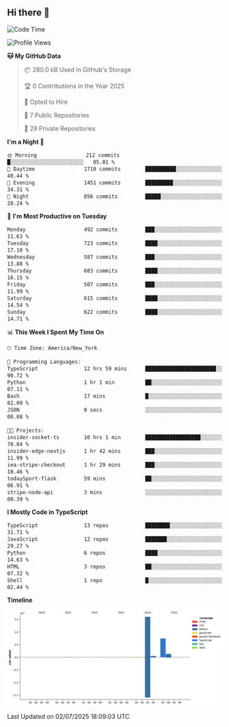 ## Hi there 👋

<!--START_SECTION:waka-->
![Code Time](http://img.shields.io/badge/Code%20Time-371%20hrs%2030%20mins-blue)

![Profile Views](http://img.shields.io/badge/Profile%20Views-0-blue)

**🐱 My GitHub Data** 

> 📦 280.0 kB Used in GitHub's Storage 
 > 
> 🏆 0 Contributions in the Year 2025
 > 
> 💼 Opted to Hire
 > 
> 📜 7 Public Repositories 
 > 
> 🔑 29 Private Repositories 
 > 
**I'm a Night 🦉** 

```text
🌞 Morning                212 commits         █░░░░░░░░░░░░░░░░░░░░░░░░   05.01 % 
🌆 Daytime                1710 commits        ██████████░░░░░░░░░░░░░░░   40.44 % 
🌃 Evening                1451 commits        █████████░░░░░░░░░░░░░░░░   34.31 % 
🌙 Night                  856 commits         █████░░░░░░░░░░░░░░░░░░░░   20.24 % 
```
📅 **I'm Most Productive on Tuesday** 

```text
Monday                   492 commits         ███░░░░░░░░░░░░░░░░░░░░░░   11.63 % 
Tuesday                  723 commits         ████░░░░░░░░░░░░░░░░░░░░░   17.10 % 
Wednesday                587 commits         ███░░░░░░░░░░░░░░░░░░░░░░   13.88 % 
Thursday                 683 commits         ████░░░░░░░░░░░░░░░░░░░░░   16.15 % 
Friday                   507 commits         ███░░░░░░░░░░░░░░░░░░░░░░   11.99 % 
Saturday                 615 commits         ████░░░░░░░░░░░░░░░░░░░░░   14.54 % 
Sunday                   622 commits         ████░░░░░░░░░░░░░░░░░░░░░   14.71 % 
```


📊 **This Week I Spent My Time On** 

```text
🕑︎ Time Zone: America/New_York

💬 Programming Languages: 
TypeScript               12 hrs 59 mins      ███████████████████████░░   90.72 % 
Python                   1 hr 1 min          ██░░░░░░░░░░░░░░░░░░░░░░░   07.11 % 
Bash                     17 mins             █░░░░░░░░░░░░░░░░░░░░░░░░   02.09 % 
JSON                     0 secs              ░░░░░░░░░░░░░░░░░░░░░░░░░   00.08 % 

🐱‍💻 Projects: 
insider-socket-ts        10 hrs 1 min        ██████████████████░░░░░░░   70.04 % 
insider-edge-nextjs      1 hr 42 mins        ███░░░░░░░░░░░░░░░░░░░░░░   11.99 % 
iea-stripe-checkout      1 hr 29 mins        ███░░░░░░░░░░░░░░░░░░░░░░   10.46 % 
todaySport-flask         59 mins             ██░░░░░░░░░░░░░░░░░░░░░░░   06.91 % 
stripe-node-api          3 mins              ░░░░░░░░░░░░░░░░░░░░░░░░░   00.39 % 
```

**I Mostly Code in TypeScript** 

```text
TypeScript               13 repos            ████████░░░░░░░░░░░░░░░░░   31.71 % 
JavaScript               12 repos            ███████░░░░░░░░░░░░░░░░░░   29.27 % 
Python                   6 repos             ████░░░░░░░░░░░░░░░░░░░░░   14.63 % 
HTML                     3 repos             ██░░░░░░░░░░░░░░░░░░░░░░░   07.32 % 
Shell                    1 repo              █░░░░░░░░░░░░░░░░░░░░░░░░   02.44 % 
```



**Timeline**

![Lines of Code chart](https://raw.githubusercontent.com/dikshithvishnu/dikshithvishnu/main/assets/bar_graph.png)


 Last Updated on 02/07/2025 18:09:03 UTC
<!--END_SECTION:waka-->
